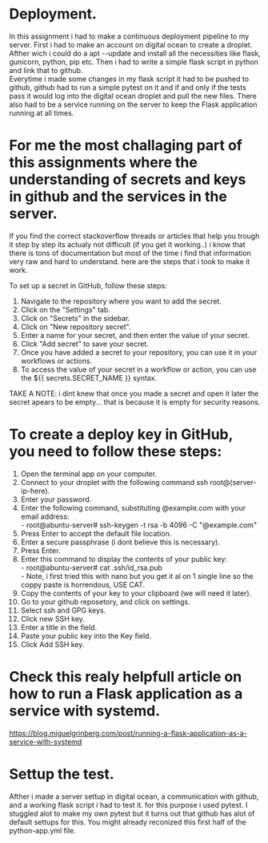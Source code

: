 # Deployment.

In this assignment i had to make a continuous deployment pipeline to my server. First i had to make an account on digital ocean to create a droplet.  
Afther wich i could do a apt --update and install all the necessities like flask, gunicorn, python, pip etc. Then i had to write a simple flask script in python and link that to github.  
Everytime i made some changes in my flask script it had to be pushed to github, github had to run a simple pytest on it and if and only if the tests pass it would log into the digital ocean droplet and pull the new files. There also had to be a service running on the server to keep the Flask application running at all times.  

# For me the most challaging part of this assignments where the understanding of secrets and keys in github and the services in the server.

If you find the correct stackoverflow threads or articles that help you trough it step by step its actualy not difficult (if you get it working..) i know that there is tons of documentation but most of the time i find that information very raw and hard to understand. here are the steps that i took to make it work. 

To set up a secret in GitHub, follow these steps:
1. Navigate to the repository where you want to add the secret.
2. Click on the "Settings" tab.
3. Click on "Secrets" in the sidebar.
4. Click on "New repository secret".
5. Enter a name for your secret, and then enter the value of your secret.
6. Click "Add secret" to save your secret.
7. Once you have added a secret to your repository, you can use it in your workflows or actions. 
8. To access the value of your secret in a workflow or action, you can use the ${{ secrets.SECRET_NAME }} syntax.

TAKE A NOTE: i dint knew that once you made a secret and open it later the secret apears to be empty... that is because it is empty for security reasons. 

# To create a deploy key in GitHub, you need to follow these steps:

1. Open the terminal app on your computer. 
2. Connect to your droplet with the following command ssh root@(server-ip-here).  
3. Enter your password.  
4. Enter the following command, substituting @example.com with your email address:  
               -  root@abuntu-server# ssh-keygen -t rsa -b 4096 -C "@example.com"  
5. Press Enter to accept the default file location.  
6. Enter a secure passphrase (i dont believe this is necessary).  
7. Press Enter.   
8. Enter this command to display the contents of your public key:    
               - root@abuntu-server# cat .ssh/id_rsa.pub  
               - Note, i first tried this with nano but you get it al on 1 single line so the coppy paste is horrendous, USE CAT.   
9. Copy the contents of your key to your clipboard (we will need it later).  
10. Go to your github reposetory, and click on settings.  
11. Select ssh and GPG keys.  
12. Click new SSH key.  
13. Enter a title in the field.  
14. Paste your public key into the Key field.  
15. Click Add SSH key.  

# Check this realy helpfull article on how to run a Flask application as a service with systemd.

https://blog.miguelgrinberg.com/post/running-a-flask-application-as-a-service-with-systemd

# Settup the test.

Afther i made a server settup in digital ocean, a communication with github, and a working flask script i had to test it. for this purpose i used pytest. I stuggled alot to make my own pytest but it turns out that github has alot of default settups for this. You might already reconized this first half of the python-app.yml file.
